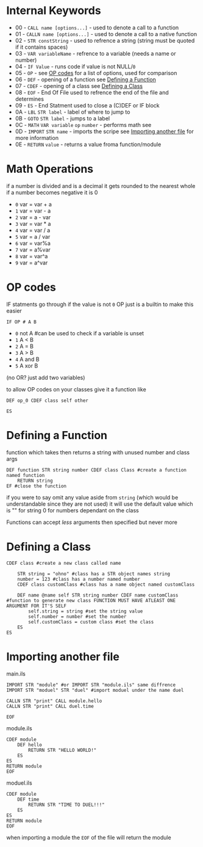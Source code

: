 # Internal Keywords

- 00 - `CALL name [options...]` - used to denote a call to a function
- 01 - `CALLN name [options...]` - used to denote a call to a native function
- 02 - `STR constString` - used to refrence a string (string must be quoted if it contains spaces)
- 03 - `VAR variableName` - refrence to a variable (needs a name or number)
- 04 - `IF Value` - runs code if value is not NULL/`0`
- 05 - `OP` - see [OP codes](#op-codes) for a list of options, used for comparison
- 06 - `DEF` - opening of a function see [Defining a Function](#defining-a-function)
- 07 - `CDEF` - opening of a class see [Defining a Class](#defining-a-class)
- 08 - `EOF` - End Of File used to refrence the end of the file and determines
- 09 - `ES` - End Statment used to close a (C)DEF or IF block
- 0A - `LBL` `STR label` - label of where to jump to
- 0B - `GOTO` `STR label` - jumps to a label
- 0C - `MATH` `VAR variable` `op` `number` - performs math see 
- 0D - `IMPORT` `STR name` - imports the scripe see [Importing another file](#importing-another-file) for more information
- 0E - `RETURN` `value` - returns a value froma function/module


# Math Operations
if a number is divided and is a decimal it gets rounded to the nearest whole
if a number becomes negative it is 0
- `0` var = var + a
- `1` var = var - a
- `2` var = a - var
- `3` var = var * a
- `4` var = var / a
- `5` var =	a / var
- `6` var = var%a
- `7` var = a%var
- `8` var = var^a
- `9` var = a^var


# OP codes
IF statments go through if the value is not `0`
OP just is a builtin to make this easier
```
IF OP # A B
```
- `0` not A  #can be used to check if a variable is unset
- `1` A < B
- `2` A = B
- `3` A > B
- `4` A and B
- `5` A xor B

(no OR? just add two variables)

to allow OP codes on your classes give it a function like
```
DEF op_0 CDEF class self other
	
ES
```

# Defining a Function

function which takes then returns a string with unused number and class args
```
DEF function STR string number CDEF class Class #create a function named function
	RETURN string
EF #close the function
```

if you were to say omit any value aside from `string` (which would be understandable since they are not used)
it will use the default value which is
"" for string
0 for numbers
dependant on the class

Functions can accept *less* arguments then specified but never more

# Defining a Class

```
CDEF class #create a new class called name

	STR string = "ohno" #class has a STR object names string
	number = 123 #class has a number named number
	CDEF class customClass #class has a name object named customClass

	DEF name @name self STR string number CDEF name customClass #function to generate new class FUNCTION MUST HAVE ATLEAST ONE ARGUMENT FOR IT'S SELF
		self.string = string #set the string value
		self.number = number #set the number
		self.customClass = custom class #set the class
	ES
ES
```

# Importing another file

main.ils
```
IMPORT STR "module" #or IMPORT STR "module.ils" same diffrence
IMPORT STR "moduel" STR "duel" #import moduel under the name duel

CALLN STR "print" CALL module.hello 
CALLN STR "print" CALL duel.time

EOF
```
module.ils
```
CDEF module
	DEF hello
		RETURN STR "HELLO WORLD!" 
	ES
ES
RETURN module
EOF
```
moduel.ils
```
CDEF module
	DEF time
		RETURN STR "TIME TO DUEL!!!"
	ES
ES
RETURN module
EOF
```

when importing a module the `EOF` of the file will return the module